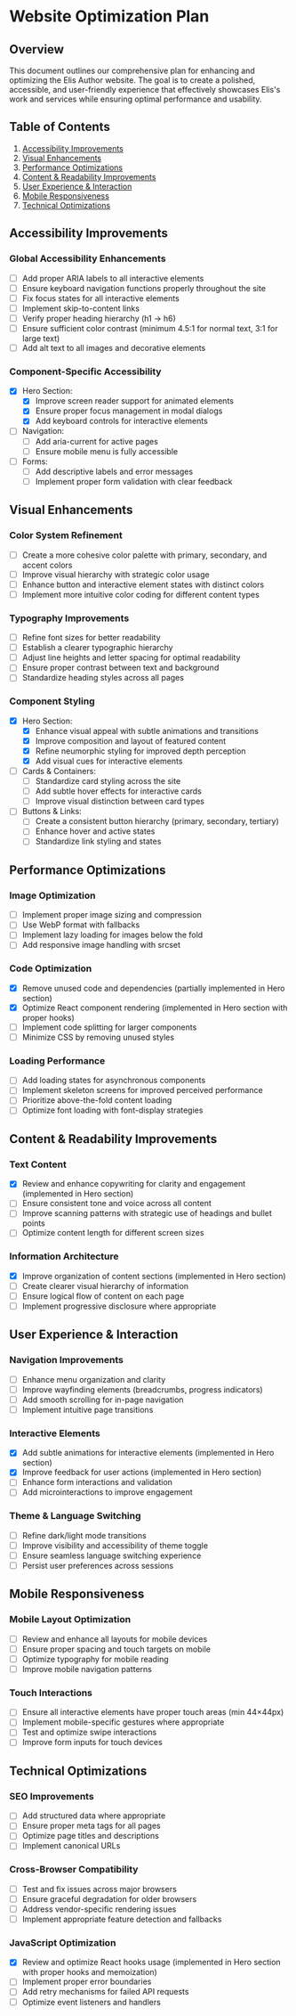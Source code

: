 # Website Optimization Plan

## Overview
This document outlines our comprehensive plan for enhancing and optimizing the Elis Author website. The goal is to create a polished, accessible, and user-friendly experience that effectively showcases Elis's work and services while ensuring optimal performance and usability.

## Table of Contents
1. [Accessibility Improvements](#accessibility-improvements)
2. [Visual Enhancements](#visual-enhancements)
3. [Performance Optimizations](#performance-optimizations)
4. [Content & Readability Improvements](#content--readability-improvements)
5. [User Experience & Interaction](#user-experience--interaction)
6. [Mobile Responsiveness](#mobile-responsiveness)
7. [Technical Optimizations](#technical-optimizations)

## Accessibility Improvements

### Global Accessibility Enhancements
- [ ] Add proper ARIA labels to all interactive elements
- [ ] Ensure keyboard navigation functions properly throughout the site
- [ ] Fix focus states for all interactive elements
- [ ] Implement skip-to-content links
- [ ] Verify proper heading hierarchy (h1 → h6)
- [ ] Ensure sufficient color contrast (minimum 4.5:1 for normal text, 3:1 for large text)
- [ ] Add alt text to all images and decorative elements

### Component-Specific Accessibility
- [x] Hero Section: 
  - [x] Improve screen reader support for animated elements
  - [x] Ensure proper focus management in modal dialogs
  - [x] Add keyboard controls for interactive elements
- [ ] Navigation: 
  - [ ] Add aria-current for active pages
  - [ ] Ensure mobile menu is fully accessible
- [ ] Forms: 
  - [ ] Add descriptive labels and error messages
  - [ ] Implement proper form validation with clear feedback

## Visual Enhancements

### Color System Refinement
- [ ] Create a more cohesive color palette with primary, secondary, and accent colors
- [ ] Improve visual hierarchy with strategic color usage
- [ ] Enhance button and interactive element states with distinct colors
- [ ] Implement more intuitive color coding for different content types

### Typography Improvements
- [ ] Refine font sizes for better readability
- [ ] Establish a clearer typographic hierarchy
- [ ] Adjust line heights and letter spacing for optimal readability
- [ ] Ensure proper contrast between text and background
- [ ] Standardize heading styles across all pages

### Component Styling
- [x] Hero Section: 
  - [x] Enhance visual appeal with subtle animations and transitions
  - [x] Improve composition and layout of featured content
  - [x] Refine neumorphic styling for improved depth perception
  - [x] Add visual cues for interactive elements
- [ ] Cards & Containers: 
  - [ ] Standardize card styling across the site
  - [ ] Add subtle hover effects for interactive cards
  - [ ] Improve visual distinction between card types
- [ ] Buttons & Links: 
  - [ ] Create a consistent button hierarchy (primary, secondary, tertiary)
  - [ ] Enhance hover and active states
  - [ ] Standardize link styling and states

## Performance Optimizations

### Image Optimization
- [ ] Implement proper image sizing and compression
- [ ] Use WebP format with fallbacks
- [ ] Implement lazy loading for images below the fold
- [ ] Add responsive image handling with srcset

### Code Optimization
- [x] Remove unused code and dependencies (partially implemented in Hero section)
- [x] Optimize React component rendering (implemented in Hero section with proper hooks)
- [ ] Implement code splitting for larger components
- [ ] Minimize CSS by removing unused styles

### Loading Performance
- [ ] Add loading states for asynchronous components
- [ ] Implement skeleton screens for improved perceived performance
- [ ] Prioritize above-the-fold content loading
- [ ] Optimize font loading with font-display strategies

## Content & Readability Improvements

### Text Content
- [x] Review and enhance copywriting for clarity and engagement (implemented in Hero section)
- [ ] Ensure consistent tone and voice across all content
- [ ] Improve scanning patterns with strategic use of headings and bullet points
- [ ] Optimize content length for different screen sizes

### Information Architecture
- [x] Improve organization of content sections (implemented in Hero section)
- [ ] Create clearer visual hierarchy of information
- [ ] Ensure logical flow of content on each page
- [ ] Implement progressive disclosure where appropriate

## User Experience & Interaction

### Navigation Improvements
- [ ] Enhance menu organization and clarity
- [ ] Improve wayfinding elements (breadcrumbs, progress indicators)
- [ ] Add smooth scrolling for in-page navigation
- [ ] Implement intuitive page transitions

### Interactive Elements
- [x] Add subtle animations for interactive elements (implemented in Hero section)
- [x] Improve feedback for user actions (implemented in Hero section)
- [ ] Enhance form interactions and validation
- [ ] Add microinteractions to improve engagement

### Theme & Language Switching
- [ ] Refine dark/light mode transitions
- [ ] Improve visibility and accessibility of theme toggle
- [ ] Ensure seamless language switching experience
- [ ] Persist user preferences across sessions

## Mobile Responsiveness

### Mobile Layout Optimization
- [ ] Review and enhance all layouts for mobile devices
- [ ] Ensure proper spacing and touch targets on mobile
- [ ] Optimize typography for mobile reading
- [ ] Improve mobile navigation patterns

### Touch Interactions
- [ ] Ensure all interactive elements have proper touch areas (min 44×44px)
- [ ] Implement mobile-specific gestures where appropriate
- [ ] Test and optimize swipe interactions
- [ ] Improve form inputs for touch devices

## Technical Optimizations

### SEO Improvements
- [ ] Add structured data where appropriate
- [ ] Ensure proper meta tags for all pages
- [ ] Optimize page titles and descriptions
- [ ] Implement canonical URLs

### Cross-Browser Compatibility
- [ ] Test and fix issues across major browsers
- [ ] Ensure graceful degradation for older browsers
- [ ] Address vendor-specific rendering issues
- [ ] Implement appropriate feature detection and fallbacks

### JavaScript Optimization
- [x] Review and optimize React hooks usage (implemented in Hero section with proper hooks and memoization)
- [ ] Implement proper error boundaries
- [ ] Add retry mechanisms for failed API requests
- [ ] Optimize event listeners and handlers 